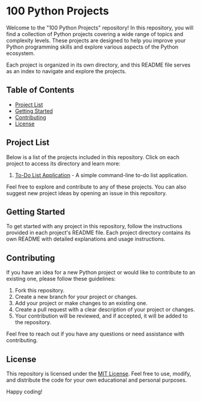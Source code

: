 # 100 Python Projects

Welcome to the "100 Python Projects" repository! In this repository, you will find a collection of Python projects covering a wide range of topics and complexity levels. These projects are designed to help you improve your Python programming skills and explore various aspects of the Python ecosystem.

Each project is organized in its own directory, and this README file serves as an index to navigate and explore the projects.

## Table of Contents

- [Project List](#project-list)
- [Getting Started](#getting-started)
- [Contributing](#contributing)
- [License](#license)

## Project List

Below is a list of the projects included in this repository. Click on each project to access its directory and learn more:

1. [To-Do List Application](./ToDoListApp/README.md) - A simple command-line to-do list application.

Feel free to explore and contribute to any of these projects. You can also suggest new project ideas by opening an issue in this repository.

## Getting Started

To get started with any project in this repository, follow the instructions provided in each project's README file. Each project directory contains its own README with detailed explanations and usage instructions.

## Contributing

If you have an idea for a new Python project or would like to contribute to an existing one, please follow these guidelines:

1. Fork this repository.
2. Create a new branch for your project or changes.
3. Add your project or make changes to an existing one.
4. Create a pull request with a clear description of your project or changes.
5. Your contribution will be reviewed, and if accepted, it will be added to the repository.

Feel free to reach out if you have any questions or need assistance with contributing.

## License

This repository is licensed under the [MIT License](./LICENSE). Feel free to use, modify, and distribute the code for your own educational and personal purposes.

Happy coding!

